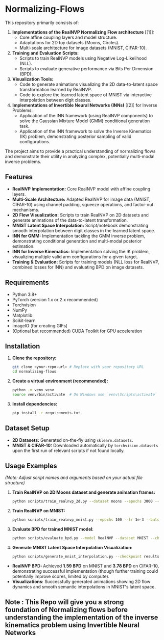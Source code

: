 # Normalizing-Flows
This repository primarily consists of:

1.  **Implementations of the RealNVP Normalizing Flow architecture** \[[1]\]:
    *   Core affine coupling layers and model structure.
    *   Adaptations for 2D toy datasets (Moons, Circles).
    *   Multi-scale architecture for image datasets (MNIST, CIFAR-10).
2.  **Training and Evaluation Scripts:**
    *   Scripts to train RealNVP models using Negative Log-Likelihood (NLL).
    *   Scripts to evaluate generative performance via Bits Per Dimension (BPD).
3.  **Visualization Tools:**
    *   Code to generate animations visualizing the 2D data-to-latent space transformation learned by RealNVP.
    *   Code to explore the learned latent space of MNIST via interactive interpolation between digit classes.
4.  **Implementations of Invertible Neural Networks (INNs)** \[[2]\] for Inverse Problems:
    *   Application of the INN framework (using RealNVP components) to solve the Gaussian Mixture Model (GMM) conditional generation task.
    *   Application of the INN framework to solve the Inverse Kinematics (IK) problem, demonstrating posterior sampling of valid configurations.

The project aims to provide a practical understanding of normalizing flows and demonstrate their utility in analyzing complex, potentially multi-modal inverse problems.
## Features

*   **RealNVP Implementation:** Core RealNVP model with affine coupling layers.
*   **Multi-Scale Architecture:** Adapted RealNVP for image data (MNIST, CIFAR-10) using channel padding, squeeze operations, and factor-out mechanisms.
*   **2D Flow Visualization:** Scripts to train RealNVP on 2D datasets and generate animations of the data-to-latent transformation.
*   **MNIST Latent Space Interpolation:** Script/notebook demonstrating smooth interpolation between digit classes in the learned latent space.
*   **INN for GMM:** Implementation tackling the GMM inverse problem, demonstrating conditional generation and multi-modal posterior estimation.
*   **INN for Inverse Kinematics:** Implementation solving the IK problem, visualizing multiple valid arm configurations for a given target.
*   **Training & Evaluation:** Scripts for training models (NLL loss for RealNVP, combined losses for INN) and evaluating BPD on image datasets.

## Requirements

*   Python 3.8+
*   PyTorch (version 1.x or 2.x recommended)
*   Torchvision
*   NumPy
*   Matplotlib
*   Scikit-learn
*   ImageIO (for creating GIFs)
*   (Optional but recommended) CUDA Toolkit for GPU acceleration
## Installation

1.  **Clone the repository:**
    ```bash
    git clone <your-repo-url> # Replace with your repository URL
    cd normalizing-flows
    ```

2.  **Create a virtual environment (recommended):**
    ```bash
    python -m venv venv
    source venv/bin/activate  # On Windows use `venv\Scripts\activate`
    ```

3.  **Install dependencies:**
    ```bash
    pip install -r requirements.txt
    ```

## Dataset Setup

*   **2D Datasets:** Generated on-the-fly using `sklearn.datasets`.
*   **MNIST & CIFAR-10:** Downloaded automatically by `torchvision.datasets` upon the first run of relevant scripts if not found locally.

## Usage Examples

*(Note: Adjust script names and arguments based on your actual file structure)*

1.  **Train RealNVP on 2D Moons dataset and generate animation frames:**
    ```bash
    python scripts/train_realnvp_2d.py --dataset moons --epochs 3000 --save_interval 10 --output_dir results/animations/moons
    ```

2.  **Train RealNVP on MNIST:**
    ```bash
    python scripts/train_realnvp_mnist.py --epochs 100 --lr 1e-3 --batch_size 128 --save_path results/models/realnvp_mnist.pth
    ```

3.  **Evaluate BPD for trained MNIST model:**
    ```bash
    python scripts/evaluate_bpd.py --model RealNVP --dataset MNIST --checkpoint results/models/realnvp_mnist.pth
    ```

4.  **Generate MNIST Latent Space Interpolation Visualization:**
    ```bash
    python scripts/generate_mnist_interpolation.py --checkpoint results/models/realnvp_mnist.pth --idx1 1 --idx2 7 --steps 10 --output results/animations/mnist_interp_1_7.gif
    ```

*   **RealNVP BPD:** Achieved **1.59 BPD** on MNIST and **3.78 BPD** on CIFAR-10, demonstrating successful implementation (though further training could potentially improve scores, limited by compute).
*   **Visualizations:** Successfully generated animations showing 2D flow dynamics and smooth semantic interpolations in MNIST's latent space.

## Note : This Repo will give you a strong foundation of Normalizing flows before understanding the implementation of the inverse kinematics problem using Invertible Neural Networks
